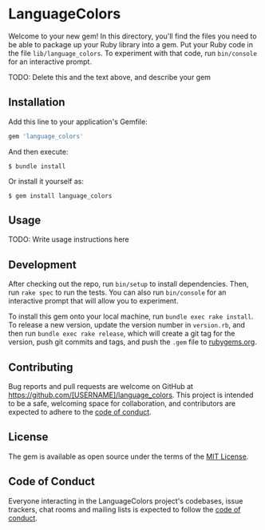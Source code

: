 # LanguageColors

Welcome to your new gem! In this directory, you'll find the files you need to be able to package up your Ruby library into a gem. Put your Ruby code in the file `lib/language_colors`. To experiment with that code, run `bin/console` for an interactive prompt.

TODO: Delete this and the text above, and describe your gem

## Installation

Add this line to your application's Gemfile:

```ruby
gem 'language_colors'
```

And then execute:

    $ bundle install

Or install it yourself as:

    $ gem install language_colors

## Usage

TODO: Write usage instructions here

## Development

After checking out the repo, run `bin/setup` to install dependencies. Then, run `rake spec` to run the tests. You can also run `bin/console` for an interactive prompt that will allow you to experiment.

To install this gem onto your local machine, run `bundle exec rake install`. To release a new version, update the version number in `version.rb`, and then run `bundle exec rake release`, which will create a git tag for the version, push git commits and tags, and push the `.gem` file to [rubygems.org](https://rubygems.org).

## Contributing

Bug reports and pull requests are welcome on GitHub at https://github.com/[USERNAME]/language_colors. This project is intended to be a safe, welcoming space for collaboration, and contributors are expected to adhere to the [code of conduct](https://github.com/[USERNAME]/language_colors/blob/master/CODE_OF_CONDUCT.md).


## License

The gem is available as open source under the terms of the [MIT License](https://opensource.org/licenses/MIT).

## Code of Conduct

Everyone interacting in the LanguageColors project's codebases, issue trackers, chat rooms and mailing lists is expected to follow the [code of conduct](https://github.com/[USERNAME]/language_colors/blob/master/CODE_OF_CONDUCT.md).
